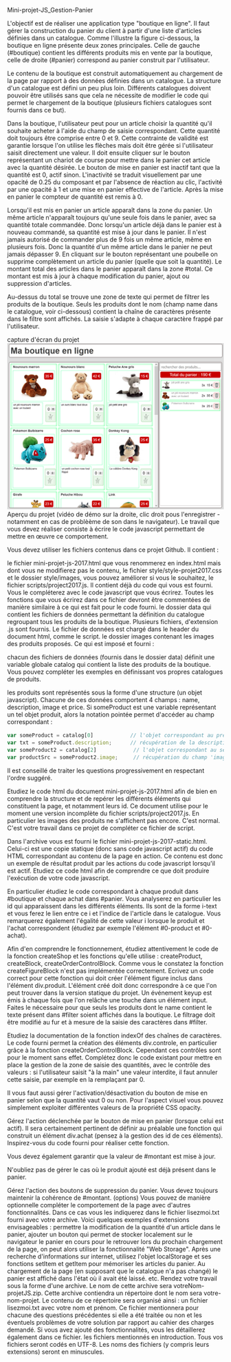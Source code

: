 Mini-projet-JS_Gestion-Panier

L'objectif est de réaliser une application type "boutique en ligne". Il faut gérer la construction du panier du client à partir d'une liste d'articles définies dans un catalogue.
Comme l'illustre la figure ci-dessous, la boutique en ligne présente deux zones principales. Celle de gauche (#boutique) contient les différents produits mis en vente par la boutique, celle de droite (#panier) correspond au panier construit par l'utilisateur.

Le contenu de la boutique est construit automatiquement au chargement de la page par rapport à des données définies dans un catalogue. La structure d'un catalogue est défini un peu plus loin. Différents catalogues doivent pouvoir être utilisés sans que cela ne nécessite de modifier le code qui permet le chargement de la boutique (plusieurs fichiers catalogues sont fournis dans ce but).

Dans la boutique, l'utilisateur peut pour un article choisir la quantité qu'il souhaite acheter à l'aide du champ de saisie correspondant. Cette quantité doit toujours être comprise entre 0 et 9. Cette contrainte de validité est garantie lorsque l'on utilise les flèches mais doit être gérée si l'utilisateur saisit directement une valeur. Il doit ensuite cliquer sur le bouton représentant un chariot de course pour mettre dans le panier cet article avec la quantité désirée. Le bouton de mise en panier est inactif tant que la quantité est 0, actif sinon. L'inactivité se traduit visuellement par une opacité de 0.25 du composant et par l'absence de réaction au clic, l'activité par une opacité à 1 et une mise en panier effective de l'article. Après la mise en panier le compteur de quantité est remis à 0.

Lorsqu'il est mis en panier un article apparaît dans la zone du panier. Un même article n'apparaît toujours qu'une seule fois dans le panier, avec sa quantité totale commandée. Donc lorsqu'un article déjà dans le panier est à nouveau commandé, sa quantité est mise à jour dans le panier. Il n'est jamais autorisé de commander plus de 9 fois un même article, même en plusieurs fois. Donc la quantité d'un même article dans le panier ne peut jamais dépasser 9. En cliquant sur le bouton représentant une poubelle on supprime complètement un article du panier (quelle que soit la quantité). Le montant total des articles dans le panier apparaît dans la zone #total. Ce montant est mis à jour à chaque modification du panier, ajout ou suppression d'articles.

Au-dessus du total se trouve une zone de texte qui permet de filtrer les produits de la boutique. Seuls les produits dont le nom (champ name dans le catalogue, voir ci-dessous) contient la chaîne de caractères présente dans le filtre sont affichés. La saisie s'adapte à chaque caractère frappé par l'utilisateur.

capture d'écran du projet 
![Illustartion du projet](https://github.com/benbahri/Mini-projet-JS_Gestion-Panier/blob/master/illustration-projet.png "Illustarion du projet")
Aperçu du projet (vidéo de démo sur la droite, clic droit pous l'enregistrer - notamment en cas de problèème de son dans le navigateur).
Le travail que vous devez réaliser consiste à écrire le code javascript permettant de mettre en œuvre ce comportement.

Vous devez utiliser les fichiers contenus dans ce projet Github. Il contient :

le fichier mini-projet-js-2017.html que vous renommerez en index.html mais dont vous ne modifierez pas le contenu,
le fichier style/style-projet2017.css et le dossier style/images, vous pouvez améliorer si vous le souhaitez,
le fichier scripts/project2017.js. Il contient déjà du code qui vous est fourni. Vous le compléterez avec le code javascript que vous écrirez. Toutes les fonctions que vous écrirez dans ce fichier devront être commentées de manière similaire à ce qui est fait pour le code fourni.
le dossier data qui contient les fichiers de données permettant la définition du catalogue regroupant tous les produits de la boutique. Plusieurs fichiers, d'extension .js sont fournis. Le fichier de données est chargé dans le header du document html, comme le script.
le dossier images contenant les images des produits proposés.
Ce qui est imposé et fourni :

chacun des fichiers de données (fournis dans le dossier data) définit une variable globale catalog qui contient la liste des produits de la boutique.
Vous pouvez compléter les exemples en définissant vos propres catalogues de produits.

les produits sont représentés sous la forme d'une structure (un objet javascript). Chacune de ces données comportent 4 champs : name, description, image et price. Si someProduct est une variable représentant un tel objet produit, alors la notation pointée permet d'accéder au champ correspondant :
```javascript
var someProduct = catalog[0]            // l'objet correspondant au premier produit est stocké dans 'someProduct'
var txt = someProduct.description;      // récupération de la description du produit (et rangement dans la variable 'txt')
var someProduct2 = catalog[2]            // l'objet correspondant au second produit est stocké dans 'someProduct'
var productSrc = someProduct2.image;     // récupération du champ 'image' du produit (et stockage dans la variable 'productSrc)
```
                
Il est conseillé de traiter les questions progressivement en respectant l'ordre suggéré.

Etudiez le code html du document mini-projet-js-2017.html afin de bien en comprendre la structure et de repérer les différents éléments qui constituent la page, et notamment leurs id.
Ce document utilise pour le moment une version incomplète du fichier scripts/project2017.js. En particulier les images des produits ne s'affichent pas encore. C'est normal. C'est votre travail dans ce projet de compléter ce fichier de script.

Dans l'archive vous est fourni le fichier mini-projet-js-2017-static.html. Celui-ci est une copie statique (donc sans code javascript actif) du code HTML correspondant au contenu de la page en action. Ce contenu est donc un exemple de résultat produit par les actions du code javascript lorsqu'il est actif.
Etudiez ce code html afin de comprendre ce que doit produire l'exécution de votre code javascript.

En particulier étudiez le code correspondant à chaque produit dans #boutique et chaque achat dans #panier. Vous analyserez en particulier les id qui apparaissent dans les différents éléments. Ils sont de la forme i-text et vous ferez le lien entre ce i et l'indice de l'article dans le catalogue. Vous remarquerez également l'égalité de cette valeur i lorsque le produit et l'achat correspondent (étudiez par exemple l'élément #0-product et #0-achat).

Afin d'en comprendre le fonctionnement, étudiez attentivement le code de la fonction createShop et les fonctions qu'elle utilise : createProduct, createBlock, createOrderControlBlock. 
Comme vous le constatez la fonction createFigureBlock n'est pas implémentée correctement. Ecrivez un code correct pour cette fonction qui doit créer l'élément figure inclus dans l'élément div.produit. L'élément créé doit donc correspondre à ce que l'on peut trouver dans la version statique du projet.
Un événement keyup est émis à chaque fois que l'on relâche une touche dans un élément input.
Faites le nécessaire pour que seuls les produits dont le name contient le texte présent dans #filter soient affichés dans la boutique. Le filtrage doit être modifié au fur et à mesure de la saisie des caractères dans #filter.

Etudiez la documentation de la fonction indexOf des chaînes de caractères.
Le code fourni permet la création des éléments div.controle, en particulier grâce à la fonction createOrderControlBlock. Cependant ces contrôles sont pour le moment sans effet.
Complétez donc le code existant pour mettre en place la gestion de la zone de saisie des quantités, avec le contrôle des valeurs : si l'utilisateur saisit "à la main" une valeur interdite, il faut annuler cette saisie, par exemple en la remplaçant par 0.

Il vous faut aussi gérer l'activation/désactivation du bouton de mise en panier selon que la quantité vaut 0 ou non. Pour l'aspect visuel vous pouvez simplement exploiter différentes valeurs de la propriété CSS opacity.

Gérez l'action déclenchée par le bouton de mise en panier (lorsque celui est actif).
Il sera certainement pertinent de définir au préalable une fonction qui construit un élément div.achat (pensez à la gestion des id de ces éléments). Inspirez-vous du code fourni pour réaliser cette fonction.

Vous devez également garantir que la valeur de #montant est mise à jour.

N'oubliez pas de gérer le cas où le produit ajouté est déjà présent dans le panier.

Gérez l'action des boutons de suppression du panier. Vous devez toujours maintenir la cohérence de #montant.
(options) Vous pouvez de manière optionnelle compléter le comportement de la page avec d'autres fonctionnalités. Dans ce cas vous les indiquerez dans le fichier lisezmoi.txt fourni avec votre archive. Voici quelques exemples d'extensions envisageables :
permettre la modification de la quantité d'un article dans le panier,
ajouter un bouton qui permet de stocker localement sur le navigateur le panier en cours pour le retrouver lors du prochain chargement de la page, on peut alors utiliser la fonctionnalité "Web Storage". Après une recherche d'informations sur internet, utilisez l'objet localStorage et ses fonctions setItem et getItem pour mémoriser les articles du panier. Au chargement de la page (en supposant que le catalogue n'a pas changé) le panier est affiché dans l'état où il avait été laissé.
etc.
Rendez votre travail sous la forme d'une archive. Le nom de cette archive sera votreNom-projetJS.zip. Cette archive contiendra un répertoire dont le nom sera votre-nom-projet. Le contenu de ce répertoire sera organisé ainsi :
un fichier lisezmoi.txt avec votre nom et prénom. Ce fichier mentionnera pour chacune des questions précédentes si elle a été traitée ou non et les éventuels problèmes de votre solution par rapport au cahier des charges demandé. Si vous avez ajouté des fonctionnalités, vous les détaillerez également dans ce fichier.
les fichiers mentionnés en introduction.
Tous vos fichiers seront codés en UTF-8. Les noms des fichiers (y compris leurs extensions) seront en minuscules.
